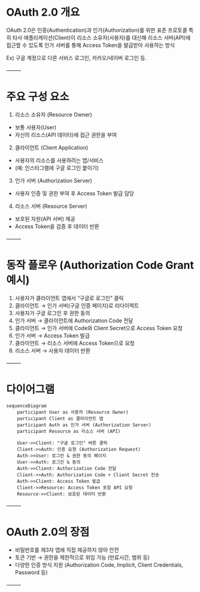 # OAuth 2.0 개요

OAuth 2.0은 인증(Authentication)과 인가(Authorization)를 위한 표준 프로토콜
특히 타사 애플리케이션(Client)이 리소스 소유자(사용자)를 대신해 리소스 서버(API)에 접근할 수 있도록 인가 서버를 통해 Access Token을 발급받아 사용하는 방식

Ex) 구글 계정으로 다른 서비스 로그인, 카카오/네이버 로그인 등.

⸻

# 주요 구성 요소

1.	리소스 소유자 (Resource Owner)
- 보통 사용자(User)
- 자신의 리소스(API 데이터)에 접근 권한을 부여
2.	클라이언트 (Client Application)
- 사용자의 리소스를 사용하려는 앱/서비스
- (예: 인스타그램에 구글 로그인 붙이기)
3.	인가 서버 (Authorization Server)
- 사용자 인증 및 권한 부여 후 Access Token 발급 담당
4.	리소스 서버 (Resource Server)
- 보호된 자원(API 서버) 제공
- Access Token을 검증 후 데이터 반환

⸻

# 동작 플로우 (Authorization Code Grant 예시)

1.	사용자가 클라이언트 앱에서 “구글로 로그인” 클릭
2.	클라이언트 → 인가 서버(구글 인증 페이지)로 리다이렉트
3.	사용자가 구글 로그인 후 권한 동의
4.	인가 서버 → 클라이언트에 Authorization Code 전달
5.	클라이언트 → 인가 서버에 Code와 Client Secret으로 Access Token 요청
6.	인가 서버 → Access Token 발급
7.	클라이언트 → 리소스 서버에 Access Token으로 요청
8.	리소스 서버 → 사용자 데이터 반환

⸻

# 다이어그램
```mermaid
sequenceDiagram
    participant User as 사용자 (Resource Owner)
    participant Client as 클라이언트 앱
    participant Auth as 인가 서버 (Authorization Server)
    participant Resource as 리소스 서버 (API)

    User->>Client: "구글 로그인" 버튼 클릭
    Client->>Auth: 인증 요청 (Authorization Request)
    Auth->>User: 로그인 & 권한 동의 페이지
    User->>Auth: 로그인 & 동의
    Auth->>Client: Authorization Code 전달
    Client->>Auth: Authorization Code + Client Secret 전송
    Auth->>Client: Access Token 발급
    Client->>Resource: Access Token 포함 API 요청
    Resource->>Client: 보호된 데이터 반환
```

⸻

# OAuth 2.0의 장점

- 비밀번호를 제3자 앱에 직접 제공하지 않아 안전
- 토큰 기반 → 권한을 제한적으로 위임 가능 (만료시간, 범위 등)
- 다양한 인증 방식 지원 (Authorization Code, Implicit, Client Credentials, Password 등)

⸻

